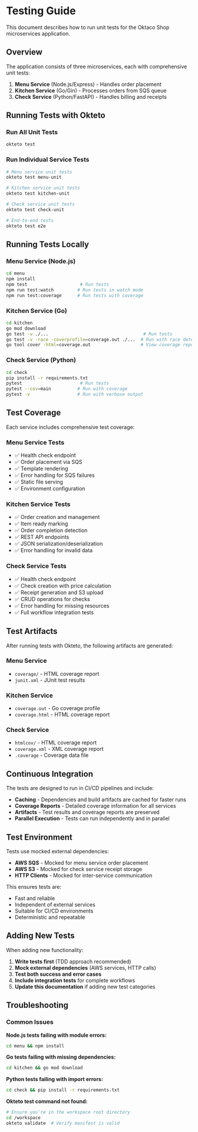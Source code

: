 # Testing Guide

This document describes how to run unit tests for the Oktaco Shop microservices application.

## Overview

The application consists of three microservices, each with comprehensive unit tests:

1. **Menu Service** (Node.js/Express) - Handles order placement
2. **Kitchen Service** (Go/Gin) - Processes orders from SQS queue
3. **Check Service** (Python/FastAPI) - Handles billing and receipts

## Running Tests with Okteto

### Run All Unit Tests
```bash
okteto test
```

### Run Individual Service Tests
```bash
# Menu service unit tests
okteto test menu-unit

# Kitchen service unit tests  
okteto test kitchen-unit

# Check service unit tests
okteto test check-unit

# End-to-end tests
okteto test e2e
```

## Running Tests Locally

### Menu Service (Node.js)
```bash
cd menu
npm install
npm test                    # Run tests
npm run test:watch         # Run tests in watch mode
npm run test:coverage      # Run tests with coverage
```

### Kitchen Service (Go)
```bash
cd kitchen
go mod download
go test -v ./...                                    # Run tests
go test -v -race -coverprofile=coverage.out ./...  # Run with race detection and coverage
go tool cover -html=coverage.out                   # View coverage report
```

### Check Service (Python)
```bash
cd check
pip install -r requirements.txt
pytest                      # Run tests
pytest --cov=main          # Run with coverage
pytest -v                  # Run with verbose output
```

## Test Coverage

Each service includes comprehensive test coverage:

### Menu Service Tests
- ✅ Health check endpoint
- ✅ Order placement via SQS
- ✅ Template rendering
- ✅ Error handling for SQS failures
- ✅ Static file serving
- ✅ Environment configuration

### Kitchen Service Tests
- ✅ Order creation and management
- ✅ Item ready marking
- ✅ Order completion detection
- ✅ REST API endpoints
- ✅ JSON serialization/deserialization
- ✅ Error handling for invalid data

### Check Service Tests
- ✅ Health check endpoint
- ✅ Check creation with price calculation
- ✅ Receipt generation and S3 upload
- ✅ CRUD operations for checks
- ✅ Error handling for missing resources
- ✅ Full workflow integration tests

## Test Artifacts

After running tests with Okteto, the following artifacts are generated:

### Menu Service
- `coverage/` - HTML coverage report
- `junit.xml` - JUnit test results

### Kitchen Service  
- `coverage.out` - Go coverage profile
- `coverage.html` - HTML coverage report

### Check Service
- `htmlcov/` - HTML coverage report
- `coverage.xml` - XML coverage report
- `.coverage` - Coverage data file

## Continuous Integration

The tests are designed to run in CI/CD pipelines and include:

- **Caching** - Dependencies and build artifacts are cached for faster runs
- **Coverage Reports** - Detailed coverage information for all services
- **Artifacts** - Test results and coverage reports are preserved
- **Parallel Execution** - Tests can run independently and in parallel

## Test Environment

Tests use mocked external dependencies:

- **AWS SQS** - Mocked for menu service order placement
- **AWS S3** - Mocked for check service receipt storage
- **HTTP Clients** - Mocked for inter-service communication

This ensures tests are:
- Fast and reliable
- Independent of external services
- Suitable for CI/CD environments
- Deterministic and repeatable

## Adding New Tests

When adding new functionality:

1. **Write tests first** (TDD approach recommended)
2. **Mock external dependencies** (AWS services, HTTP calls)
3. **Test both success and error cases**
4. **Include integration tests** for complete workflows
5. **Update this documentation** if adding new test categories

## Troubleshooting

### Common Issues

**Node.js tests failing with module errors:**
```bash
cd menu && npm install
```

**Go tests failing with missing dependencies:**
```bash
cd kitchen && go mod download
```

**Python tests failing with import errors:**
```bash
cd check && pip install -r requirements.txt
```

**Okteto test command not found:**
```bash
# Ensure you're in the workspace root directory
cd /workspace
okteto validate  # Verify manifest is valid
```